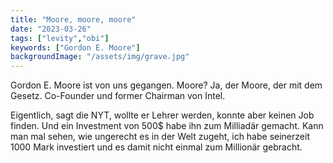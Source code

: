 ```yaml
---
title: "Moore, moore, moore"
date: "2023-03-26"
tags: ["levity","obi"]
keywords: ["Gordon E. Moore"]
backgroundImage: "/assets/img/grave.jpg"
---
```

Gordon E. Moore ist von uns gegangen. Moore? Ja, der Moore, der mit dem Gesetz. Co-Founder und former Chairman von Intel.

Eigentlich, sagt die NYT, wollte er Lehrer werden, konnte aber keinen Job finden. Und ein Investment von 500$ habe ihn zum Milliadär gemacht. Kann man mal sehen, wie ungerecht es in der Welt zugeht, ich habe seinerzeit 1000 Mark investiert und es damit nicht einmal zum Millionär gebracht.
